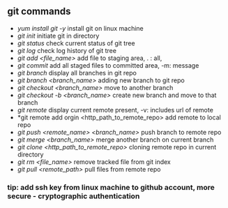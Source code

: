 ## git commands

- *yum install git -y*      install git on linux machine
- *git init*                initiate git in directory
- *git status*              check current status of git tree
- *git log*                 check log history of git tree
- *git add <file_name>*     add file to staging area, . : all, 
- *git commit*              add all staged files to committed area, -m: message
- *git branch*              display all branches in git repo
- *git branch <branch_name>* adding new branch to git repo
- *git checkout <branch_name>* move to another branch
- *git checkout -b <branch_name>* create new branch and move to that branch
- *git remote*              display current remote present, -v: includes url of remote
- *git remote add orgin <http_path_to_remote_repo> add remote to local repo
- *git push <remote_name> <branch_name>* push branch to remote repo
- *git merge <branch_name>* merge another branch on current branch
- *git clone <http_path_to_remote_repo>* cloning remote repo in current directory
- *git rm <file_name>* remove tracked file from git index
- *git pull <remote_path>* pull files from remote repo


### tip: add ssh key from linux machine to github account, more secure - cryptographic authentication
